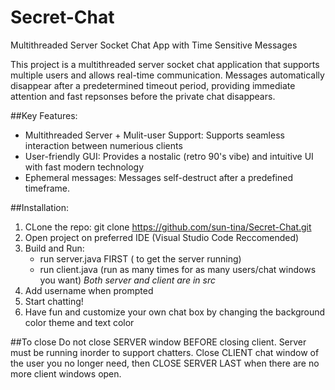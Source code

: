 # Secret-Chat
Multithreaded Server Socket Chat App with Time Sensitive Messages


This project is a multithreaded server socket chat application that supports multiple users and allows real-time communication. Messages automatically disappear after a predetermined timeout period, providing immediate attention and fast repsonses before the private chat disappears.


##Key Features:
- Multithreaded Server + Mulit-user Support: Supports seamless interaction between numerious clients
- User-friendly GUI: Provides a nostalic (retro 90's vibe) and intuitive UI with fast modern technology
- Ephemeral messages: Messages self-destruct after a predefined timeframe.


##Installation: 
1. CLone the repo: 
git clone https://github.com/sun-tina/Secret-Chat.git
2. Open project on preferred IDE (Visual Studio Code Reccomended)
3. Build and Run:
     - run server.java FIRST ( to get the server running)
     - run client.java (run as many times for as many users/chat windows you want)
  *Both server and client are in src*
4. Add username when prompted
5. Start chatting!
6. Have fun and customize your own chat box by changing the background color theme and text color


##To close 
Do not close SERVER window BEFORE closing client. 
Server must be running inorder to support chatters. Close CLIENT chat window of the user you no longer need, then CLOSE SERVER LAST when there are no more client windows open.
